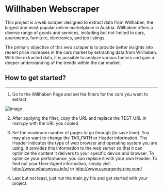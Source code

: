 # Willhaben Webscraper

This project is a web scraper designed to extract data from Willhaben, the largest and most popular online marketplace in Austria. Willhaben offers a diverse range of goods and services, including but not limited to cars, apartments, furniture, electronics, and job listings.

The primary objective of this web scraper is to provide better insights into recent price increases in the cars market by extracting data from Willhaben. With the extracted data, it is possible to analyze various factors and gain a deeper understanding of the trends within the car market.



## How to get started?
----------------------------------------

1. Go to the Willhaben Page and set the filters for the cars you want to extract

![image](https://user-images.githubusercontent.com/95490948/229922319-29b03d94-66fd-4478-a3ae-620833298ee4.png)


2. After applying the filter, copy the URL and replace the TEST_URL in main.py with the URL you copied

3. Set the maximum number of pages to go through (to save time). You may also want to change the TAR_PATH or Header information. 
The Header indicates the type of web browser and operating system you are using. It provides this information to the web server so that it can optimize the content it delivers to your specific device and browser. To optimize your performance, you can replace it with your own Header. To find out your User-Agent information, simply visit http://www.whatsmyua.info/ or http://www.useragentstring.com/


4. Last but not least, just run the main.py file and get started with your project.
